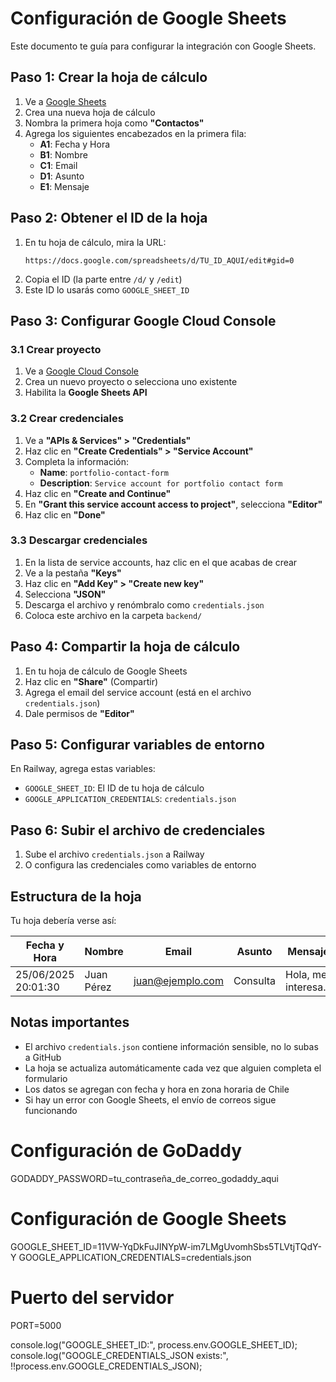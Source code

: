 # Configuración de Google Sheets

Este documento te guía para configurar la integración con Google Sheets.

## Paso 1: Crear la hoja de cálculo

1. Ve a [Google Sheets](https://sheets.google.com)
2. Crea una nueva hoja de cálculo
3. Nombra la primera hoja como **"Contactos"**
4. Agrega los siguientes encabezados en la primera fila:
   - **A1**: Fecha y Hora
   - **B1**: Nombre
   - **C1**: Email
   - **D1**: Asunto
   - **E1**: Mensaje

## Paso 2: Obtener el ID de la hoja

1. En tu hoja de cálculo, mira la URL:
   ```
   https://docs.google.com/spreadsheets/d/TU_ID_AQUI/edit#gid=0
   ```
2. Copia el ID (la parte entre `/d/` y `/edit`)
3. Este ID lo usarás como `GOOGLE_SHEET_ID`

## Paso 3: Configurar Google Cloud Console

### 3.1 Crear proyecto

1. Ve a [Google Cloud Console](https://console.cloud.google.com/)
2. Crea un nuevo proyecto o selecciona uno existente
3. Habilita la **Google Sheets API**

### 3.2 Crear credenciales

1. Ve a **"APIs & Services" > "Credentials"**
2. Haz clic en **"Create Credentials" > "Service Account"**
3. Completa la información:
   - **Name**: `portfolio-contact-form`
   - **Description**: `Service account for portfolio contact form`
4. Haz clic en **"Create and Continue"**
5. En **"Grant this service account access to project"**, selecciona **"Editor"**
6. Haz clic en **"Done"**

### 3.3 Descargar credenciales

1. En la lista de service accounts, haz clic en el que acabas de crear
2. Ve a la pestaña **"Keys"**
3. Haz clic en **"Add Key" > "Create new key"**
4. Selecciona **"JSON"**
5. Descarga el archivo y renómbralo como `credentials.json`
6. Coloca este archivo en la carpeta `backend/`

## Paso 4: Compartir la hoja de cálculo

1. En tu hoja de cálculo de Google Sheets
2. Haz clic en **"Share"** (Compartir)
3. Agrega el email del service account (está en el archivo `credentials.json`)
4. Dale permisos de **"Editor"**

## Paso 5: Configurar variables de entorno

En Railway, agrega estas variables:

- `GOOGLE_SHEET_ID`: El ID de tu hoja de cálculo
- `GOOGLE_APPLICATION_CREDENTIALS`: `credentials.json`

## Paso 6: Subir el archivo de credenciales

1. Sube el archivo `credentials.json` a Railway
2. O configura las credenciales como variables de entorno

## Estructura de la hoja

Tu hoja debería verse así:

| Fecha y Hora        | Nombre     | Email            | Asunto   | Mensaje              |
| ------------------- | ---------- | ---------------- | -------- | -------------------- |
| 25/06/2025 20:01:30 | Juan Pérez | juan@ejemplo.com | Consulta | Hola, me interesa... |

## Notas importantes

- El archivo `credentials.json` contiene información sensible, no lo subas a GitHub
- La hoja se actualiza automáticamente cada vez que alguien completa el formulario
- Los datos se agregan con fecha y hora en zona horaria de Chile
- Si hay un error con Google Sheets, el envío de correos sigue funcionando

# Configuración de GoDaddy

GODADDY_PASSWORD=tu_contraseña_de_correo_godaddy_aqui

# Configuración de Google Sheets

GOOGLE_SHEET_ID=11VW-YqDkFuJINYpW-im7LMgUvomhSbs5TLVtjTQdY-Y
GOOGLE_APPLICATION_CREDENTIALS=credentials.json

# Puerto del servidor

PORT=5000

console.log("GOOGLE_SHEET_ID:", process.env.GOOGLE_SHEET_ID);
console.log("GOOGLE_CREDENTIALS_JSON exists:", !!process.env.GOOGLE_CREDENTIALS_JSON);
